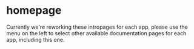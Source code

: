 # homepage

Currently we're reworking these intropages for each app, please use the menu on the left to select other available documentation pages for each app, including this one.
